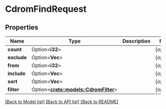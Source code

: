 # CdromFindRequest

## Properties

Name | Type | Description | Notes
------------ | ------------- | ------------- | -------------
**count** | Option<**i32**> |  | [optional]
**exclude** | Option<**Vec<String>**> |  | [optional]
**from** | Option<**i32**> |  | [optional]
**include** | Option<**Vec<String>**> |  | [optional]
**sort** | Option<**Vec<String>**> |  | [optional]
**filter** | Option<[**crate::models::CdromFilter**](CDROMFilter.md)> |  | [optional]

[[Back to Model list]](../README.md#documentation-for-models) [[Back to API list]](../README.md#documentation-for-api-endpoints) [[Back to README]](../README.md)


